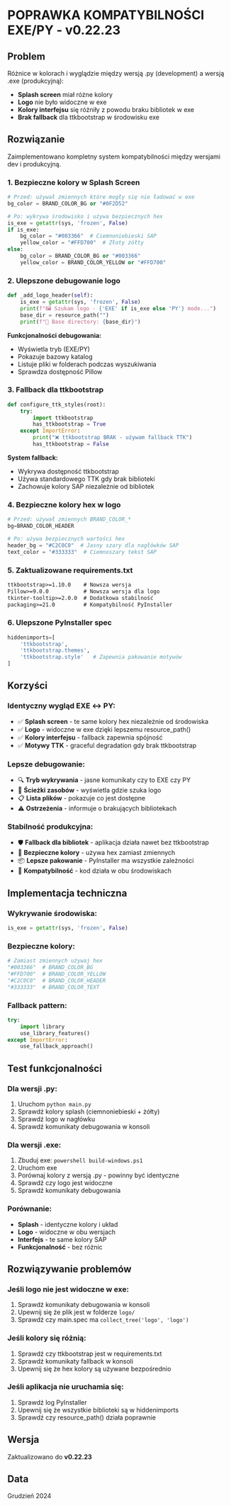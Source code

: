 # POPRAWKA KOMPATYBILNOŚCI EXE/PY - v0.22.23

## Problem
Różnice w kolorach i wyglądzie między wersją .py (development) a wersją .exe (produkcyjną):
- **Splash screen** miał różne kolory
- **Logo** nie było widoczne w exe
- **Kolory interfejsu** się różniły z powodu braku bibliotek w exe
- **Brak fallback** dla ttkbootstrap w środowisku exe

## Rozwiązanie
Zaimplementowano kompletny system kompatybilności między wersjami dev i produkcyjną.

### 1. **Bezpieczne kolory w Splash Screen**
```python
# Przed: używał zmiennych które mogły się nie ładować w exe
bg_color = BRAND_COLOR_BG or "#0F2D52"

# Po: wykrywa środowisko i używa bezpiecznych hex
is_exe = getattr(sys, 'frozen', False)
if is_exe:
    bg_color = "#003366"  # Ciemnoniebieski SAP
    yellow_color = "#FFD700"  # Złoty żółty
else:
    bg_color = BRAND_COLOR_BG or "#003366"
    yellow_color = BRAND_COLOR_YELLOW or "#FFD700"
```

### 2. **Ulepszone debugowanie logo**
```python
def _add_logo_header(self):
    is_exe = getattr(sys, 'frozen', False)
    print(f"🖼️ Szukam logo - {'EXE' if is_exe else 'PY'} mode...")
    base_dir = resource_path("")
    print(f"📂 Base directory: {base_dir}")
```

**Funkcjonalności debugowania:**
- Wyświetla tryb (EXE/PY)
- Pokazuje bazowy katalog
- Listuje pliki w folderach podczas wyszukiwania
- Sprawdza dostępność Pillow

### 3. **Fallback dla ttkbootstrap**
```python
def configure_ttk_styles(root):
    try:
        import ttkbootstrap
        has_ttkbootstrap = True
    except ImportError:
        print("❌ ttkbootstrap BRAK - używam fallback TTK")
        has_ttkbootstrap = False
```

**System fallback:**
- Wykrywa dostępność ttkbootstrap
- Używa standardowego TTK gdy brak biblioteki
- Zachowuje kolory SAP niezależnie od bibliotek

### 4. **Bezpieczne kolory hex w logo**
```python
# Przed: używał zmiennych BRAND_COLOR_*
bg=BRAND_COLOR_HEADER

# Po: używa bezpiecznych wartości hex
header_bg = "#C2C0C0"  # Jasny szary dla nagłówków SAP
text_color = "#333333"  # Ciemnoszary tekst SAP
```

### 5. **Zaktualizowane requirements.txt**
```txt
ttkbootstrap>=1.10.0    # Nowsza wersja
Pillow>=9.0.0           # Nowsza wersja dla logo
tkinter-tooltip>=2.0.0  # Dodatkowa stabilność
packaging>=21.0         # Kompatybilność PyInstaller
```

### 6. **Ulepszone PyInstaller spec**
```python
hiddenimports=[
    'ttkbootstrap',
    'ttkbootstrap.themes', 
    'ttkbootstrap.style'   # Zapewnia pakowanie motywów
]
```

## Korzyści

### **Identyczny wygląd EXE ↔ PY:**
- ✅ **Splash screen** - te same kolory hex niezależnie od środowiska
- ✅ **Logo** - widoczne w exe dzięki lepszemu resource_path()
- ✅ **Kolory interfejsu** - fallback zapewnia spójność
- ✅ **Motywy TTK** - graceful degradation gdy brak ttkbootstrap

### **Lepsze debugowanie:**
- 🔍 **Tryb wykrywania** - jasne komunikaty czy to EXE czy PY
- 📂 **Ścieżki zasobów** - wyświetla gdzie szuka logo
- 📋 **Lista plików** - pokazuje co jest dostępne
- ⚠️ **Ostrzeżenia** - informuje o brakujących bibliotekach

### **Stabilność produkcyjna:**
- 🛡️ **Fallback dla bibliotek** - aplikacja działa nawet bez ttkbootstrap
- 🎨 **Bezpieczne kolory** - używa hex zamiast zmiennych
- 📦 **Lepsze pakowanie** - PyInstaller ma wszystkie zależności
- 🔄 **Kompatybilność** - kod działa w obu środowiskach

## Implementacja techniczna

### **Wykrywanie środowiska:**
```python
is_exe = getattr(sys, 'frozen', False)
```

### **Bezpieczne kolory:**
```python
# Zamiast zmiennych używaj hex
"#003366"  # BRAND_COLOR_BG
"#FFD700"  # BRAND_COLOR_YELLOW  
"#C2C0C0"  # BRAND_COLOR_HEADER
"#333333"  # BRAND_COLOR_TEXT
```

### **Fallback pattern:**
```python
try:
    import library
    use_library_features()
except ImportError:
    use_fallback_approach()
```

## Test funkcjonalności

### **Dla wersji .py:**
1. Uruchom `python main.py`
2. Sprawdź kolory splash (ciemnoniebieski + żółty)
3. Sprawdź logo w nagłówku
4. Sprawdź komunikaty debugowania w konsoli

### **Dla wersji .exe:**
1. Zbuduj exe: `powershell build-windows.ps1`
2. Uruchom exe
3. Porównaj kolory z wersją .py - powinny być identyczne
4. Sprawdź czy logo jest widoczne
5. Sprawdź komunikaty debugowania

### **Porównanie:**
- **Splash** - identyczne kolory i układ
- **Logo** - widoczne w obu wersjach
- **Interfejs** - te same kolory SAP
- **Funkcjonalność** - bez różnic

## Rozwiązywanie problemów

### **Jeśli logo nie jest widoczne w exe:**
1. Sprawdź komunikaty debugowania w konsoli
2. Upewnij się że plik jest w folderze `logo/`
3. Sprawdź czy main.spec ma `collect_tree('logo', 'logo')`

### **Jeśli kolory się różnią:**
1. Sprawdź czy ttkbootstrap jest w requirements.txt
2. Sprawdź komunikaty fallback w konsoli
3. Upewnij się że hex kolory są używane bezpośrednio

### **Jeśli aplikacja nie uruchamia się:**
1. Sprawdź log PyInstaller
2. Upewnij się że wszystkie biblioteki są w hiddenimports
3. Sprawdź czy resource_path() działa poprawnie

## Wersja
Zaktualizowano do **v0.22.23**

## Data
Grudzień 2024